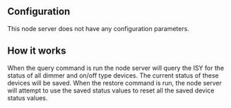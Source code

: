 ## Configuration

This node server does not have any configuration parameters.

## How it works
When the query command is run the node server will query the ISY for the status of all dimmer and on/off type devices.  The current status of these devices will be saved.  When the restore command is run, the node server will attempt to use the saved status values to reset all the saved device status values.
